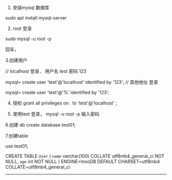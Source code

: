 1. 安装mysql 数据库

 sudo apt install mysql-server 

 2.  root 登录 

  sudo mysql -u root -p 

  回车，

  
  3.创建用户

// localhost 登录， 用户名 test  密码 123

mysql> create user 'test'@'localhost' identified by '123';
// 其他地址 登录

mysql>  create user 'test'@'%' identified by '123';


4. 授权
grant all privileges on *.* to 'test'@'localhost' ;


5. 使用test  登录，
 mysql -u root -p 
  输入密码

6.创建 db 
  create database test01;

7.创建table

 use test01;


 CREATE TABLE `User` (
  `name` varchar(100) COLLATE utf8mb4_general_ci NOT NULL,
  `age` int NOT NULL
) ENGINE=InnoDB DEFAULT CHARSET=utf8mb4 COLLATE=utf8mb4_general_ci


--------------------



